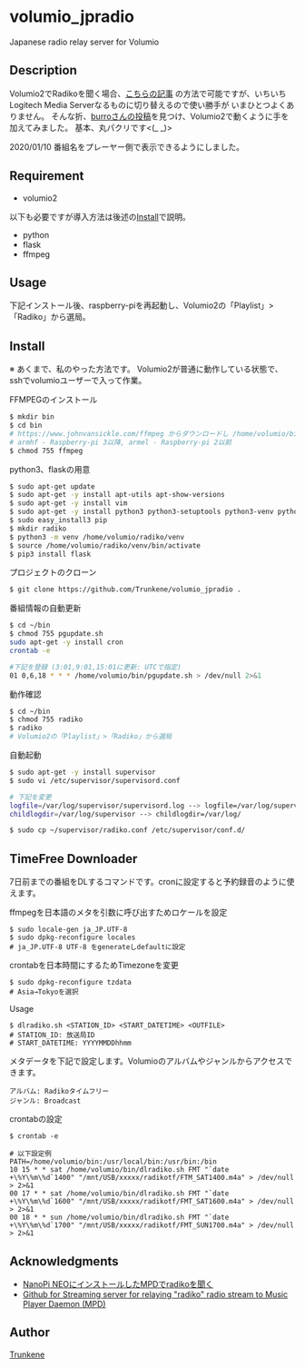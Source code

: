 volumio_jpradio
====
Japanese radio relay server for Volumio

## Description
Volumio2でRadikoを聞く場合、[こちらの記事](https://monoworks.co.jp/post/2019-05-05-listen-to-radiko-on-volumio/)
の方法で可能ですが、いちいちLogitech Media Serverなるものに切り替えるので使い勝手が
いまひとつよくありません。
そんな折、[burroさんの投稿](#acknowledgments)を見つけ、Volumio2で動くように手を加えてみました。
基本、丸パクリです<(_ _)>

2020/01/10 番組名をプレーヤー側で表示できるようにしました。

## Requirement
* volumio2

以下も必要ですが導入方法は後述の[Install](#install)で説明。
* python
* flask
* ffmpeg

## Usage
下記インストール後、raspberry-piを再起動し、Volumio2の「Playlist」>「Radiko」から選局。

## Install
※ あくまで、私のやった方法です。
Volumio2が普通に動作している状態で、sshでvolumioユーザーで入って作業。

FFMPEGのインストール
```bash
$ mkdir bin
$ cd bin
# https://www.johnvansickle.com/ffmpeg からダウンロードし /home/volumio/bin に入れる
# armhf - Raspberry-pi 3以降, armel - Raspberry-pi 2以前
$ chmod 755 ffmpeg
```

python3、flaskの用意
```bash
$ sudo apt-get update
$ sudo apt-get -y install apt-utils apt-show-versions
$ sudo apt-get -y install vim
$ sudo apt-get -y install python3 python3-setuptools python3-venv python3-dev
$ sudo easy_install3 pip
$ mkdir radiko
$ python3 -m venv /home/volumio/radiko/venv
$ source /home/volumio/radiko/venv/bin/activate
$ pip3 install flask
```

プロジェクトのクローン
```bash
$ git clone https://github.com/Trunkene/volumio_jpradio .
```

番組情報の自動更新
```bash
$ cd ~/bin
$ chmod 755 pgupdate.sh
sudo apt-get -y install cron
crontab -e

#下記を登録 (3:01,9:01,15:01に更新: UTCで指定)
01 0,6,18 * * * /home/volumio/bin/pgupdate.sh > /dev/null 2>&1
```

動作確認
```bash
$ cd ~/bin
$ chmod 755 radiko
$ radiko
# Volumio2の「Playlist」>「Radiko」から選局
```

自動起動
```bash
$ sudo apt-get -y install supervisor
$ sudo vi /etc/supervisor/supervisord.conf

# 下記を変更
logfile=/var/log/supervisor/supervisord.log --> logfile=/var/log/supervisord.log
childlogdir=/var/log/supervisor --> childlogdir=/var/log/

$ sudo cp ~/supervisor/radiko.conf /etc/supervisor/conf.d/
```

## TimeFree Downloader
7日前までの番組をDLするコマンドです。cronに設定すると予約録音のように使えます。

ffmpegを日本語のメタを引数に呼び出すためロケールを設定
```
$ sudo locale-gen ja_JP.UTF-8
$ sudo dpkg-reconfigure locales
# ja_JP.UTF-8 UTF-8 をgenerateしdefaultに設定
```

crontabを日本時間にするためTimezoneを変更
```
$ sudo dpkg-reconfigure tzdata
# Asia→Tokyoを選択
```

Usage
```
$ dlradiko.sh <STATION_ID> <START_DATETIME> <OUTFILE>
# STATION_ID: 放送局ID
# START_DATETIME: YYYYMMDDhhmm
```

メタデータを下記で設定します。Volumioのアルバムやジャンルからアクセスできます。
```
アルバム: Radikoタイムフリー
ジャンル: Broadcast
```

crontabの設定
```
$ crontab -e

# 以下設定例
PATH=/home/volumio/bin:/usr/local/bin:/usr/bin:/bin
10 15 * * sat /home/volumio/bin/dlradiko.sh FMT "`date +\%Y\%m\%d`1400" "/mnt/USB/xxxxx/radikotf/FTM_SAT1400.m4a" > /dev/null > 2>&1
00 17 * * sat /home/volumio/bin/dlradiko.sh FMT "`date +\%Y\%m\%d`1600" "/mnt/USB/xxxxx/radikotf/FMT_SAT1600.m4a" > /dev/null > 2>&1
00 18 * * sun /home/volumio/bin/dlradiko.sh FMT "`date +\%Y\%m\%d`1700" "/mnt/USB/xxxxx/radikotf/FMT_SUN1700.m4a" > /dev/null > 2>&1
```

## Acknowledgments
* [NanoPi NEOにインストールしたMPDでradikoを聞く](http://burro.hatenablog.com/entry/2019/02/16/175836)
* [Github for Streaming server for relaying "radiko" radio stream to Music Player Daemon (MPD)](https://github.com/burrocargado/RadioRelayServer)

## Author

[Trunkene](https://github.com/Trunkene)

